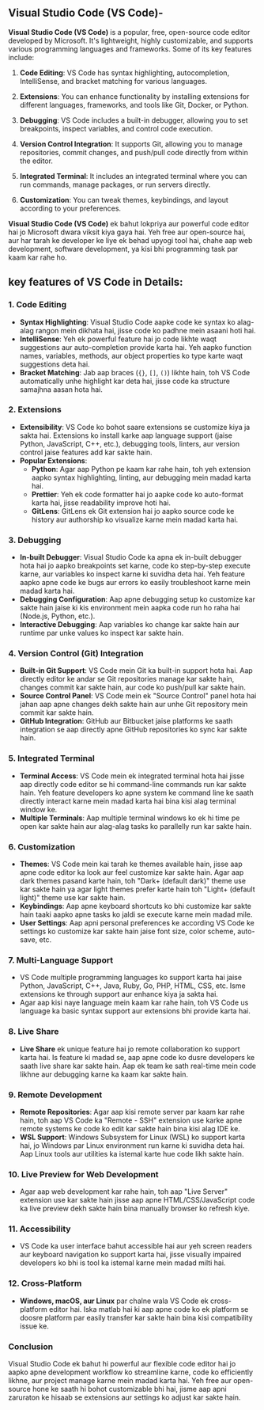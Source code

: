 ## Visual Studio Code (VS Code)-

**Visual Studio Code (VS Code)** is a popular, free, open-source code editor developed by Microsoft. It's lightweight, highly customizable, and supports various programming languages and frameworks. Some of its key features include:

1. **Code Editing**: VS Code has syntax highlighting, autocompletion, IntelliSense, and bracket matching for various languages.
   
2. **Extensions**: You can enhance functionality by installing extensions for different languages, frameworks, and tools like Git, Docker, or Python.

3. **Debugging**: VS Code includes a built-in debugger, allowing you to set breakpoints, inspect variables, and control code execution.

4. **Version Control Integration**: It supports Git, allowing you to manage repositories, commit changes, and push/pull code directly from within the editor.

5. **Integrated Terminal**: It includes an integrated terminal where you can run commands, manage packages, or run servers directly.

6. **Customization**: You can tweak themes, keybindings, and layout according to your preferences.

**Visual Studio Code (VS Code)** ek bahut lokpriya aur powerful code editor hai jo Microsoft dwara viksit kiya gaya hai. Yeh free aur open-source hai, aur har tarah ke developer ke liye ek behad upyogi tool hai, chahe aap web development, software development, ya kisi bhi programming task par kaam kar rahe ho. 


## key features of VS Code in Details:

### 1. **Code Editing**
   - **Syntax Highlighting**: Visual Studio Code aapke code ke syntax ko alag-alag rangon mein dikhata hai, jisse code ko padhne mein asaani hoti hai.
   - **IntelliSense**: Yeh ek powerful feature hai jo code likhte waqt suggestions aur auto-completion provide karta hai. Yeh aapko function names, variables, methods, aur object properties ko type karte waqt suggestions deta hai.
   - **Bracket Matching**: Jab aap braces (`{}`, `[]`, `()`) likhte hain, toh VS Code automatically unhe highlight kar deta hai, jisse code ka structure samajhna aasan hota hai.

### 2. **Extensions**
   - **Extensibility**: VS Code ko bohot saare extensions se customize kiya ja sakta hai. Extensions ko install karke aap language support (jaise Python, JavaScript, C++, etc.), debugging tools, linters, aur version control jaise features add kar sakte hain.
   - **Popular Extensions**:
     - **Python**: Agar aap Python pe kaam kar rahe hain, toh yeh extension aapko syntax highlighting, linting, aur debugging mein madad karta hai.
     - **Prettier**: Yeh ek code formatter hai jo aapke code ko auto-format karta hai, jisse readability improve hoti hai.
     - **GitLens**: GitLens ek Git extension hai jo aapko source code ke history aur authorship ko visualize karne mein madad karta hai.

### 3. **Debugging**
   - **In-built Debugger**: Visual Studio Code ka apna ek in-built debugger hota hai jo aapko breakpoints set karne, code ko step-by-step execute karne, aur variables ko inspect karne ki suvidha deta hai. Yeh feature aapko apne code ke bugs aur errors ko easily troubleshoot karne mein madad karta hai.
   - **Debugging Configuration**: Aap apne debugging setup ko customize kar sakte hain jaise ki kis environment mein aapka code run ho raha hai (Node.js, Python, etc.).
   - **Interactive Debugging**: Aap variables ko change kar sakte hain aur runtime par unke values ko inspect kar sakte hain.

### 4. **Version Control (Git) Integration**
   - **Built-in Git Support**: VS Code mein Git ka built-in support hota hai. Aap directly editor ke andar se Git repositories manage kar sakte hain, changes commit kar sakte hain, aur code ko push/pull kar sakte hain.
   - **Source Control Panel**: VS Code mein ek "Source Control" panel hota hai jahan aap apne changes dekh sakte hain aur unhe Git repository mein commit kar sakte hain.
   - **GitHub Integration**: GitHub aur Bitbucket jaise platforms ke saath integration se aap directly apne GitHub repositories ko sync kar sakte hain.

### 5. **Integrated Terminal**
   - **Terminal Access**: VS Code mein ek integrated terminal hota hai jisse aap directly code editor se hi command-line commands run kar sakte hain. Yeh feature developers ko apne system ke command line ke saath directly interact karne mein madad karta hai bina kisi alag terminal window ke.
   - **Multiple Terminals**: Aap multiple terminal windows ko ek hi time pe open kar sakte hain aur alag-alag tasks ko parallelly run kar sakte hain.

### 6. **Customization**
   - **Themes**: VS Code mein kai tarah ke themes available hain, jisse aap apne code editor ka look aur feel customize kar sakte hain. Agar aap dark themes pasand karte hain, toh "Dark+ (default dark)" theme use kar sakte hain ya agar light themes prefer karte hain toh "Light+ (default light)" theme use kar sakte hain.
   - **Keybindings**: Aap apne keyboard shortcuts ko bhi customize kar sakte hain taaki aapko apne tasks ko jaldi se execute karne mein madad mile.
   - **User Settings**: Aap apni personal preferences ke according VS Code ke settings ko customize kar sakte hain jaise font size, color scheme, auto-save, etc.

### 7. **Multi-Language Support**
   - VS Code multiple programming languages ko support karta hai jaise Python, JavaScript, C++, Java, Ruby, Go, PHP, HTML, CSS, etc. Isme extensions ke through support aur enhance kiya ja sakta hai.
   - Agar aap kisi naye language mein kaam kar rahe hain, toh VS Code us language ka basic syntax support aur extensions bhi provide karta hai.

### 8. **Live Share**
   - **Live Share** ek unique feature hai jo remote collaboration ko support karta hai. Is feature ki madad se, aap apne code ko dusre developers ke saath live share kar sakte hain. Aap ek team ke sath real-time mein code likhne aur debugging karne ka kaam kar sakte hain.

### 9. **Remote Development**
   - **Remote Repositories**: Agar aap kisi remote server par kaam kar rahe hain, toh aap VS Code ka "Remote - SSH" extension use karke apne remote systems ke code ko edit kar sakte hain bina kisi alag IDE ke.
   - **WSL Support**: Windows Subsystem for Linux (WSL) ko support karta hai, jo Windows par Linux environment run karne ki suvidha deta hai. Aap Linux tools aur utilities ka istemal karte hue code likh sakte hain.

### 10. **Live Preview for Web Development**
   - Agar aap web development kar rahe hain, toh aap "Live Server" extension use kar sakte hain jisse aap apne HTML/CSS/JavaScript code ka live preview dekh sakte hain bina manually browser ko refresh kiye.

### 11. **Accessibility**
   - VS Code ka user interface bahut accessible hai aur yeh screen readers aur keyboard navigation ko support karta hai, jisse visually impaired developers ko bhi is tool ka istemal karne mein madad milti hai.

### 12. **Cross-Platform**
   - **Windows, macOS, aur Linux** par chalne wala VS Code ek cross-platform editor hai. Iska matlab hai ki aap apne code ko ek platform se doosre platform par easily transfer kar sakte hain bina kisi compatibility issue ke.

### Conclusion
Visual Studio Code ek bahut hi powerful aur flexible code editor hai jo aapko apne development workflow ko streamline karne, code ko efficiently likhne, aur project manage karne mein madad karta hai. Yeh free aur open-source hone ke saath hi bohot customizable bhi hai, jisme aap apni zaruraton ke hisaab se extensions aur settings ko adjust kar sakte hain.


